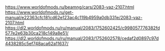 https://www.worldofmods.ru/beamng/cars/2083-vaz-2107.html
https://www.worldofmods.ru/get-manual/e22363cfc181cd62e123ac4c119b4959a0db331e/2083-vaz-2107.html
https://dl2.worldofmods.ru/ru/manual/2083/1752602425/c998057776382fd577e2e63b30ca218c149a8e51/
https://dl2.worldofmods.ru/ru/manual/2083/1752602578/cedaf2d0897c97d4438285c5ef748aca62a11637/